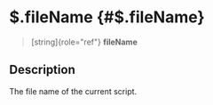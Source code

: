 \$.fileName {#$.fileName}
===========

> [string]{role="ref"} **fileName**

Description
-----------

The file name of the current script.

